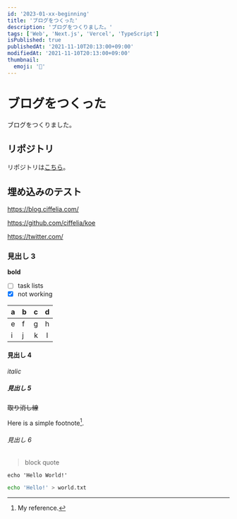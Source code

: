 ```yaml
---
id: '2023-01-xx-beginning'
title: 'ブログをつくった'
description: 'ブログをつくりました。'
tags: ['Web', 'Next.js', 'Vercel', 'TypeScript']
isPublished: true
publishedAt: '2021-11-10T20:13:00+09:00'
modifiedAt: '2021-11-10T20:13:00+09:00'
thumbnail:
  emoji: '📝'
---
```


# ブログをつくった

ブログをつくりました。

## リポジトリ

リポジトリは[こちら](https://github.com/ciffelia/blog.ciffelia.com)。

## 埋め込みのテスト

https://blog.ciffelia.com/

https://github.com/ciffelia/koe

https://twitter.com/

### 見出し 3

**bold**

- [ ] task lists
- [x] not working

| a   | b   |   c |  d  |
| --- | :-- | --: | :-: |
| e   | f   |   g |  h  |
| i   | j   |   k |  l  |

#### 見出し 4

_italic_

##### 見出し 5

~~取り消し線~~

Here is a simple footnote[^1].

###### 見出し 6

> block
> quote

`echo 'Hello World!'`

```sh
echo 'Hello!' > world.txt
```

[^1]: My reference.
